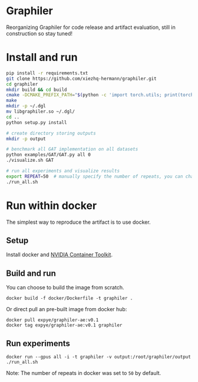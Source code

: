 # Graphiler

Reorganizing Graphiler for code release and artifact evaluation, still in construction so stay tuned!

# Install and run

```bash
pip install -r requirements.txt
git clone https://github.com/xiezhq-hermann/graphiler.git
cd graphiler
mkdir build && cd build
cmake -DCMAKE_PREFIX_PATH="$(python -c 'import torch.utils; print(torch.utils.cmake_prefix_path)')" ..
make
mkdir -p ~/.dgl
mv libgraphiler.so ~/.dgl/
cd ..
python setup.py install

# create directory storing outputs
mkdir -p output

# benchmark all GAT implementation on all datasets
python examples/GAT/GAT.py all 0
./visualize.sh GAT

# run all experiments and visualize results
export REPEAT=50  # manually specify the number of repeats, you can change it to whatever you want.
./run_all.sh
```

# Run within docker

The simplest way to reproduce the artifact is to use docker.

## Setup

Install docker and [NVIDIA Container Toolkit](https://docs.nvidia.com/datacenter/cloud-native/container-toolkit/install-guide.html).

## Build and run

You can choose to build the image from scratch.

```
docker build -f docker/Dockerfile -t graphiler .
```

Or direct pull an pre-built image from docker hub:

```
docker pull expye/graphiler-ae:v0.1
docker tag expye/graphiler-ae:v0.1 graphiler
```

## Run experiments

```
docker run --gpus all -i -t graphiler -v output:/root/graphiler/output  ./run_all.sh
```

Note: The number of repeats in docker was set to `50` by default.
